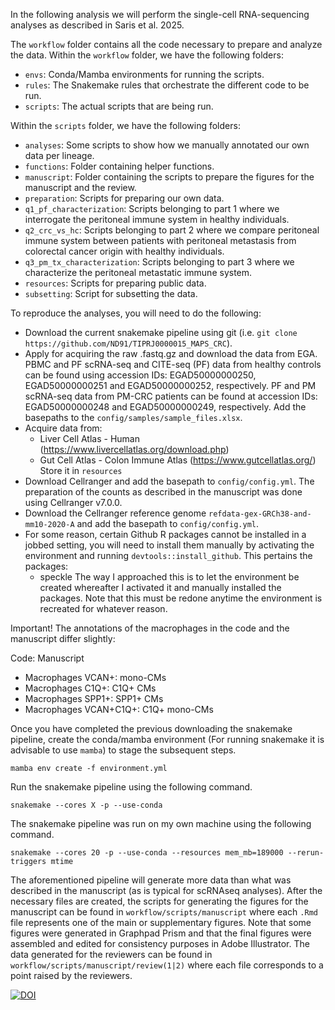 In the following analysis we will perform the single-cell RNA-sequencing analyses as described in Saris et al. 2025. 

The `workflow` folder contains all the code necessary to prepare and analyze the data. Within the `workflow` folder, we have the following folders:
- `envs`: Conda/Mamba environments for running the scripts.
- `rules`: The Snakemake rules that orchestrate the different code to be run.
- `scripts`: The actual scripts that are being run.

Within the `scripts` folder, we have the following folders:
- `analyses`: Some scripts to show how we manually annotated our own data per lineage.
- `functions`: Folder containing helper functions.
- `manuscript`: Folder containing the scripts to prepare the figures for the manuscript and the review.
- `preparation`: Scripts for preparing our own data.
- `q1_pf_characterization`: Scripts belonging to part 1 where we interrogate the peritoneal immune system in healthy individuals.
- `q2_crc_vs_hc`: Scripts belonging to part 2 where we compare peritoneal immune system between patients with peritoneal metastasis from colorectal cancer origin with healthy individuals.
- `q3_pm_tx_characterization`: Scripts belonging to part 3 where we characterize the peritoneal metastatic immune system.
- `resources`: Scripts for preparing public data.
- `subsetting`: Script for subsetting the data.

To reproduce the analyses, you will need to do the following:
- Download the current snakemake pipeline using git (i.e. `git clone https://github.com/ND91/TIPRJ0000015_MAPS_CRC`).
- Apply for acquiring the raw .fastq.gz and download the data from EGA. PBMC and PF scRNA-seq and CITE-seq (PF) data from healthy controls can be found using accession IDs: EGAD50000000250, EGAD50000000251 and EGAD50000000252, respectively. PF and PM scRNA-seq data from PM-CRC patients can be found at accession IDs: EGAD50000000248 and EGAD50000000249, respectively. Add the basepaths to the `config/samples/sample_files.xlsx`.
- Acquire data from:
    - Liver Cell Atlas - Human (https://www.livercellatlas.org/download.php)
    - Gut Cell Atlas - Colon Immune Atlas (https://www.gutcellatlas.org/)
  Store it in `resources` 
- Download Cellranger and add the basepath to `config/config.yml`. The preparation of the counts as described in the manuscript was done using Cellranger v7.0.0. 
- Download the Cellranger reference genome `refdata-gex-GRCh38-and-mm10-2020-A` and add the basepath to `config/config.yml`. 
- For some reason, certain Github R packages cannot be installed in a jobbed setting, you will need to install them manually by activating the environment and running `devtools::install_github`. This pertains the packages:
	- speckle
The way I approached this is to let the environment be created whereafter I activated it and manually installed the packages. Note that this must be redone anytime the environment is recreated for whatever reason.

Important! The annotations of the macrophages in the code and the manuscript differ slightly:

Code: Manuscript
- Macrophages VCAN+: mono-CMs
- Macrophages C1Q+: C1Q+ CMs 
- Macrophages SPP1+: SPP1+ CMs 
- Macrophages VCAN+C1Q+: C1Q+ mono-CMs

Once you have completed the previous downloading the snakemake pipeline, create the conda/mamba environment (For running snakemake it is advisable to use `mamba`) to stage the subsequent steps.

```
mamba env create -f environment.yml
``` 

Run the snakemake pipeline using the following command.

```
snakemake --cores X -p --use-conda
```

The snakemake pipeline was run on my own machine using the following command.

```
snakemake --cores 20 -p --use-conda --resources mem_mb=189000 --rerun-triggers mtime
```

The aforementioned pipeline will generate more data than what was described in the manuscript (as is typical for scRNAseq analyses). After the necessary files are created, the scripts for generating the figures for the manuscript can be found in `workflow/scripts/manuscript` where each `.Rmd` file represents one of the main or supplementary figures. Note that some figures were generated in Graphpad Prism and that the final figures were assembled and edited for consistency purposes in Adobe Illustrator. The data generated for the reviewers can be found in `workflow/scripts/manuscript/review(1|2)` where each file corresponds to a point raised by the reviewers.

[![DOI](https://zenodo.org/badge/778738617.svg)](https://doi.org/10.5281/zenodo.15000834)
